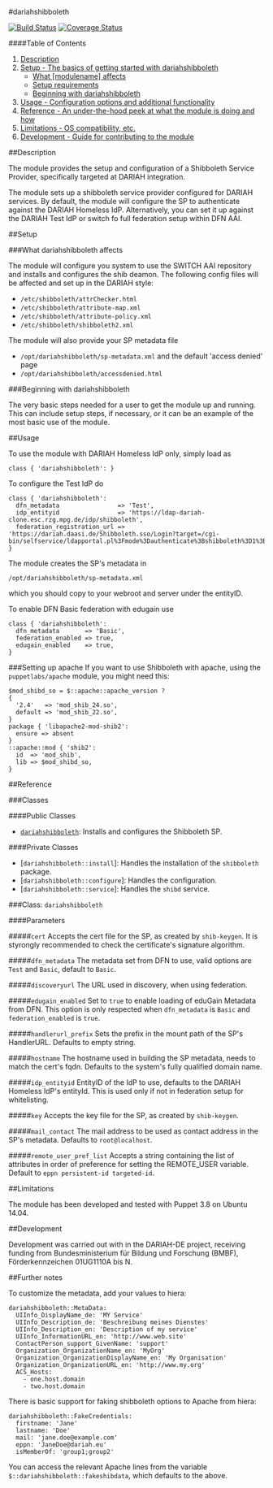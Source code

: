 #dariahshibboleth

[![Build Status](https://api.travis-ci.org/DARIAH-DE/puppetmodule-dariahshibboleth.png?branch=master)](https://travis-ci.org/DARIAH-DE/puppetmodule-dariahshibboleth)
[![Coverage Status](https://coveralls.io/repos/DARIAH-DE/puppetmodule-dariahshibboleth/badge.svg?branch=master&service=github)](https://coveralls.io/github/DARIAH-DE/puppetmodule-dariahshibboleth?branch=master)

####Table of Contents

1. [Description](#description)
2. [Setup - The basics of getting started with dariahshibboleth](#setup)
    * [What [modulename] affects](#what-dariahshibboleth-affects)
    * [Setup requirements](#setup-requirements)
    * [Beginning with dariahshibboleth](#beginning-with-dariahshibboleth)
3. [Usage - Configuration options and additional functionality](#usage)
4. [Reference - An under-the-hood peek at what the module is doing and how](#reference)
5. [Limitations - OS compatibility, etc.](#limitations)
6. [Development - Guide for contributing to the module](#development)

##Description

The module provides the setup and configuration of a Shibboleth Service Provider,
specifically targeted at DARIAH integration.

The module sets up a shibboleth service provider configured for DARIAH services.
By default, the module will configure the SP to authenticate against the DARIAH Homeless IdP. 
Alternatively, you can set it up against the DARIAH Test IdP or switch fo full federation setup within DFN AAI.

##Setup

###What dariahshibboleth affects

The module will configure you system to use the SWITCH AAI repository and installs and configures the shib deamon.
The following config files will be affected and set up in the DARIAH style:

* `/etc/shibboleth/attrChecker.html`
* `/etc/shibboleth/attribute-map.xml`
* `/etc/shibboleth/attribute-policy.xml`
* `/etc/shibboleth/shibboleth2.xml`

The module will also provide your SP metadata file
* `/opt/dariahshibboleth/sp-metadata.xml`
and the default 'access denied' page
* `/opt/dariahshibboleth/accessdenied.html`

###Beginning with dariahshibboleth	

The very basic steps needed for a user to get the module up and running.
This can include setup steps, if necessary, or it can be an example of the most basic use of the module.

##Usage

To use the module with DARIAH Homeless IdP only, simply load as
```
class { 'dariahshibboleth': }
```


To configure the Test IdP do
```
class { 'dariahshibboleth': 
  dfn_metadata                => 'Test',
  idp_entityid                => 'https://ldap-dariah-clone.esc.rzg.mpg.de/idp/shibboleth',
  federation_registration_url => 'https://dariah.daasi.de/Shibboleth.sso/Login?target=/cgi-bin/selfservice/ldapportal.pl%3Fmode%3Dauthenticate%3Bshibboleth%3D1%3Bnextpage%3Dregistration%3Breturnurl%3D'
}

```

The module creates the SP's metadata in
```
/opt/dariahshibboleth/sp-metadata.xml
```
which you should copy to your webroot and server under the entityID.


To enable DFN Basic federation with edugain use
```
class { 'dariahshibboleth': 
  dfn_metadata       => 'Basic',
  federation_enabled => true,
  edugain_enabled    => true,
}

```

###Setting up apache
If you want to use Shibboleth with apache, using the `puppetlabs/apache` module, you might need this:

```
$mod_shibd_so = $::apache::apache_version ?
{
  '2.4'   => 'mod_shib_24.so',
  default => 'mod_shib_22.so',
}
package { 'libapache2-mod-shib2': 
  ensure => absent
}
::apache::mod { 'shib2':
  id  => 'mod_shib',
  lib => $mod_shibd_so,
}
```



##Reference

###Classes

####Public Classes
* [`dariahshibboleth`](#class-dariahshibboleth): Installs and configures the Shibboleth SP.

####Private Classes
* [`dariahshibboleth::install`]: Handles the installation of the `shibboleth` package.
* [`dariahshibboleth::configure`]: Handles the configuration.
* [`dariahshibboleth::service`]: Handles the `shibd` service.

###Class: `dariahshibboleth`

####Parameters

#####`cert`
Accepts the cert file for the SP, as created by `shib-keygen`.
It is styrongly recommended to check the certificate's signature algorithm.

#####`dfn_metadata`
The metadata set from DFN to use, valid options are `Test` and `Basic`, default to `Basic`.

#####`discoveryurl`
The URL used in discovery, when using federation.

#####`edugain_enabled`
Set to `true` to enable loading of eduGain Metadata from DFN.
This option is only respected when `dfn_metadata` is `Basic` and `federation_enabled` is `true`.

#####`handlerurl_prefix`
Sets the prefix in the mount path of the SP's HandlerURL.
Defaults to empty string.

#####`hostname`
The hostname used in building the SP metadata, needs to match the cert's fqdn.
Defaults to the system's fully qualified domain name.

#####`idp_entityid`
EntityID of the IdP to use, defaults to the DARIAH Homeless IdP's entityId.
This is used only if not in federation setup for whitelisting.

#####`key`
Accepts the key file for the SP, as created by `shib-keygen`.

#####`mail_contact`
The mail address to be used as contact address in the SP's metadata.
Defaults to `root@localhost`.

#####`remote_user_pref_list`
Accepts a string containing the list of attributes in order of preference for setting the REMOTE_USER variable.
Default to `eppn persistent-id targeted-id`.

##Limitations

The module has been developed and tested with Puppet 3.8 on Ubuntu 14.04.

##Development

Development was carried out with in the DARIAH-DE project, receiving funding from Bundesministerium für Bildung und Forschung (BMBF), 
Förderkennzeichen 01UG1110A bis N.


##Further notes

To customize the metadata, add your values to hiera:
```
dariahshibboleth::MetaData:
  UIInfo_DisplayName_de: 'MY Service'
  UIInfo_Description_de: 'Beschreibung meines Dienstes'
  UIInfo_Description_en: 'Description of my service'
  UIInfo_InformationURL_en: 'http://www.web.site'
  ContactPerson_support_GivenName: 'support'
  Organization_OrganizationName_en: 'MyOrg'
  Organization_OrganizationDisplayName_en: 'My Organisation'
  Organization_OrganizationURL_en: 'http://www.my.org'
  ACS_Hosts:
    - one.host.domain
    - two.host.domain

```

There is basic support for faking shibboleth options to Apache from hiera:
```
dariahshibboleth::FakeCredentials:
  firstname: 'Jane'
  lastname: 'Doe'
  mail: 'jane.doe@example.com'
  eppn: 'JaneDoe@dariah.eu'
  isMemberOf: 'group1;group2'
```
You can access the relevant Apache lines from the variable `$::dariahshibboleth::fakeshibdata`, which defaults to the above.

